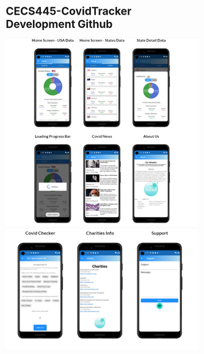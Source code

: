 # CECS445-CovidTracker Development Github
![covid-tracker](/covid-tracker.png)
![covid-tracker(2)](/covid-tracker(2).png)

